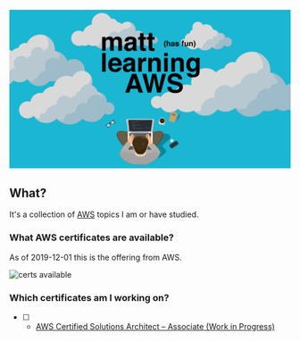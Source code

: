 ![logo](./media/readme-logo.jpg)

## What?
It's a collection of [AWS](https://aws.amazon.com/) topics I am or have studied.

### What AWS certificates are available?
As of 2019-12-01 this is the offering from AWS.

![certs available](https://user-images.githubusercontent.com/16245634/69920256-2ee3b880-144b-11ea-894c-9f004048773a.png)

### Which certificates am I working on?
- [ ] - [AWS Certified Solutions Architect – Associate (Work in Progress)](./aws-certified-solutions-architect–associate/index.md)

